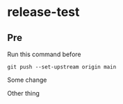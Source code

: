 # release-test

## Pre
 
 Run this command before
 
 ```
 git push --set-upstream origin main
 ```
Some change

Other thing